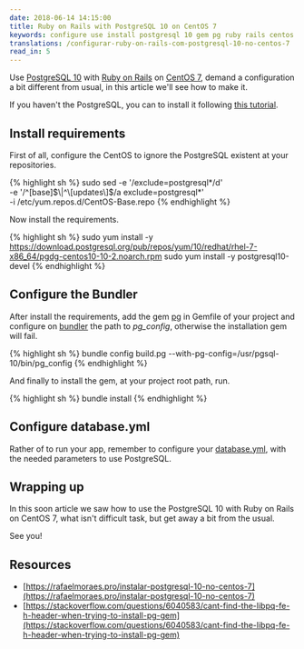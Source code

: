 ```yaml
---
date: 2018-06-14 14:15:00
title: Ruby on Rails with PostgreSQL 10 on CentOS 7
keywords: configure use install postgresql 10 gem pg ruby rails centos 7
translations: /configurar-ruby-on-rails-com-postgresql-10-no-centos-7
read_in: 5
---
```


Use [PostgreSQL 10](https://www.postgresql.org/) with [Ruby on Rails](https://rubyonrails.org/) on [CentOS 7](https://www.centos.org/), demand a configuration a bit different from usual, in this article we'll see how to make it.

If you haven't the PostgreSQL, you can to install it following [this tutorial](https://rafaelmoraes.pro/instalar-postgresql-10-no-centos-7).

## Install requirements

First of all, configure the CentOS to ignore the PostgreSQL existent at your repositories.

{% highlight sh %}
sudo sed -e '/exclude=postgresql\*/d' \
  -e '/^\[base\]$\|^\[updates\]$/a exclude=postgresql*' \
  -i /etc/yum.repos.d/CentOS-Base.repo
{% endhighlight %}

Now install the requirements.

{% highlight sh %}
sudo yum install -y https://download.postgresql.org/pub/repos/yum/10/redhat/rhel-7-x86_64/pgdg-centos10-10-2.noarch.rpm
sudo yum install -y postgresql10-devel
{% endhighlight %}

## Configure the Bundler

After install the requirements, add the gem [pg](https://rubygems.org/gems/pg) in Gemfile of your project and configure on [bundler](https://bundler.io) the path to *pg_config*, otherwise the installation gem will fail.

{% highlight sh %}
bundle config build.pg --with-pg-config=/usr/pgsql-10/bin/pg_config
{% endhighlight %}

And finally to install the gem, at your project root path, run.

{% highlight sh %}
bundle install
{% endhighlight %}

## Configure database.yml

Rather of to run your app, remember to configure your [database.yml](http://guides.rubyonrails.org/configuring.html#configuring-a-database), with the needed parameters to use PostgreSQL.

## Wrapping up

In this soon article we saw how to use the PostgreSQL 10 with Ruby on Rails on CentOS 7, what isn't difficult task, but get away a bit from the usual.

See you!

## Resources

* [https://rafaelmoraes.pro/instalar-postgresql-10-no-centos-7](https://rafaelmoraes.pro/instalar-postgresql-10-no-centos-7)
* [https://stackoverflow.com/questions/6040583/cant-find-the-libpq-fe-h-header-when-trying-to-install-pg-gem](https://stackoverflow.com/questions/6040583/cant-find-the-libpq-fe-h-header-when-trying-to-install-pg-gem)
